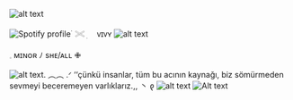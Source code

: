  

![alt text](https://files.catbox.moe/2l5fyy.png) 

![Spotify profile](https://spotify-github-profile.kittinanx.com/api/view.svg?uid=31dxdlyokwmhx2bwgyk6muszswoa&cover_image=true&theme=novatorem&show_offline=true&background_color=ed3481&interchange=true&bar_color=ff8abe&bar_color_cover=true)
࣪  𓏵   ׅ　 ᴠɪᴠʏ   ![alt text](https://files.catbox.moe/iljbuz.gif) 

𓈒   ᴍɪɴᴏʀ  ﾉ sʜᴇ/ᴀʟʟ  ✙


![alt text](https://files.catbox.moe/92py7w.gif).      ︵︵      .ᐟ  ‘‘çünkü insanlar, tüm bu acının kaynağı, biz sömürmeden sevmeyi beceremeyen varlıklarız.,,      丶   𐑞 ![alt text](https://files.catbox.moe/kqu8tv.gif)
![Alt text](https://media.tenor.com/PaYEcjSLOp8AAAAi/miku.gif)

 